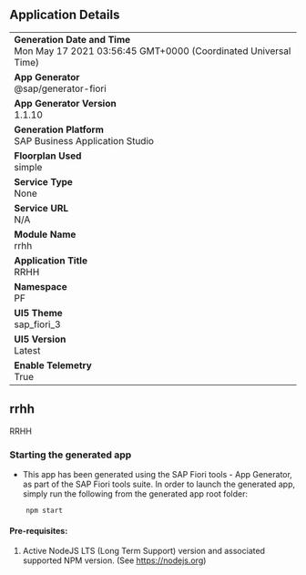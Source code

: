 ## Application Details
|               |
| ------------- |
|**Generation Date and Time**<br>Mon May 17 2021 03:56:45 GMT+0000 (Coordinated Universal Time)|
|**App Generator**<br>@sap/generator-fiori|
|**App Generator Version**<br>1.1.10|
|**Generation Platform**<br>SAP Business Application Studio|
|**Floorplan Used**<br>simple|
|**Service Type**<br>None|
|**Service URL**<br>N/A
|**Module Name**<br>rrhh|
|**Application Title**<br>RRHH|
|**Namespace**<br>PF|
|**UI5 Theme**<br>sap_fiori_3|
|**UI5 Version**<br>Latest|
|**Enable Telemetry**<br>True|

## rrhh

RRHH

### Starting the generated app

-   This app has been generated using the SAP Fiori tools - App Generator, as part of the SAP Fiori tools suite.  In order to launch the generated app, simply run the following from the generated app root folder:

```
    npm start
```


#### Pre-requisites:

1. Active NodeJS LTS (Long Term Support) version and associated supported NPM version.  (See https://nodejs.org)


